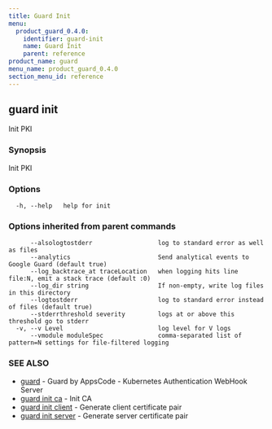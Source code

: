 ```yaml
---
title: Guard Init
menu:
  product_guard_0.4.0:
    identifier: guard-init
    name: Guard Init
    parent: reference
product_name: guard
menu_name: product_guard_0.4.0
section_menu_id: reference
---
```


## guard init

Init PKI

### Synopsis

Init PKI

### Options

```
  -h, --help   help for init
```

### Options inherited from parent commands

```
      --alsologtostderr                  log to standard error as well as files
      --analytics                        Send analytical events to Google Guard (default true)
      --log_backtrace_at traceLocation   when logging hits line file:N, emit a stack trace (default :0)
      --log_dir string                   If non-empty, write log files in this directory
      --logtostderr                      log to standard error instead of files (default true)
      --stderrthreshold severity         logs at or above this threshold go to stderr
  -v, --v Level                          log level for V logs
      --vmodule moduleSpec               comma-separated list of pattern=N settings for file-filtered logging
```

### SEE ALSO

* [guard](/products/guard/0.4.0/reference/guard)	 - Guard by AppsCode - Kubernetes Authentication WebHook Server
* [guard init ca](/products/guard/0.4.0/reference/guard_init_ca)	 - Init CA
* [guard init client](/products/guard/0.4.0/reference/guard_init_client)	 - Generate client certificate pair
* [guard init server](/products/guard/0.4.0/reference/guard_init_server)	 - Generate server certificate pair

